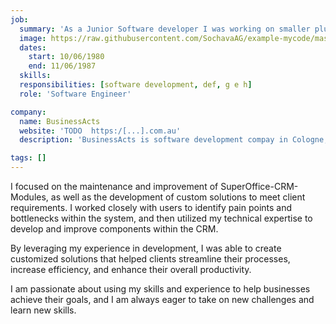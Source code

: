```yaml
---
job:
  summary: 'As a Junior Software developer I was working on smaller plugins and integrations with SuperOffice CRM.'
  image: https://raw.githubusercontent.com/SochavaAG/example-mycode/master/pens/timeline/images/img-13.png
  dates:
    start: 10/06/1980
    end: 11/06/1987
  skills:
  responsibilities: [software development, def, g e h]
  role: 'Software Engineer'

company:
  name: BusinessActs
  website: 'TODO  https:/[...].com.au'
  description: 'BusinessActs is software development compay in Cologne, Germany focusing in SuperOffice CRM.'

tags: []
---
```


I focused on the maintenance and improvement of SuperOffice-CRM-Modules, as well as the development of custom solutions to meet client requirements. I worked closely with users to identify pain points and bottlenecks within the system, and then utilized my technical expertise to develop and improve components within the CRM.

By leveraging my experience in development, I was able to create customized solutions that helped clients streamline their processes, increase efficiency, and enhance their overall productivity.

I am passionate about using my skills and experience to help businesses achieve their goals, and I am always eager to take on new challenges and learn new skills.
